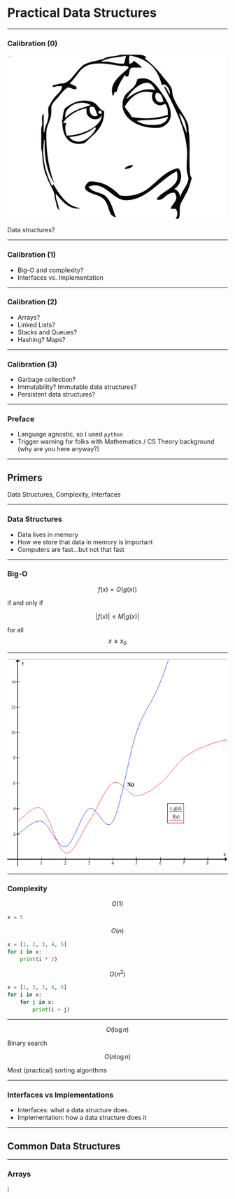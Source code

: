 # Practical Data Structures

---

### Calibration (0)

![Blank Derp](blank.jpg)

Data structures?

---

### Calibration (1)


- Big-O and complexity?
- Interfaces vs. Implementation

---

### Calibration (2)

- Arrays?
- Linked Lists?
- Stacks and Queues?
- Hashing? Maps?

---

### Calibration (3)

- Garbage collection?
- Immutability? Immutable data structures?
- Persistent data structures?

---

### Preface

- Language agnostic, so I used `python`
- Trigger warning for folks with Mathematics / CS Theory background (why are you here anyway?)

---

## Primers

Data Structures, Complexity, Interfaces

---

### Data Structures

- Data lives in memory
- How we store that data in memory is important
- Computers are fast...but not that fast

---

### Big-O

$$f(x) = O(g(x))$$

if and only if

$$|f(x)| \leq M|g(x)|$$

for all $$x \geq x_0$$

---

![Big O](bigo.png)

---

### Complexity

$$O(1)$$

```python
x = 5
```

$$O(n)$$

```python
x = [1, 2, 3, 4, 5]
for i in x:
    print(i * 2)
```

$$O(n^2)$$

```python
x = [1, 2, 3, 4, 5]
for i in x:
    for j in x:
        print(i + j)
```

---

$$O(\log{n})$$

Binary search

$$O(n\log{n})$$

Most (practical) sorting algorithms

---

### Interfaces vs Implementations

- Interfaces: what a data structure does.
- Implementation: how a data structure does it

---

## Common Data Structures

---

### Arrays

i


